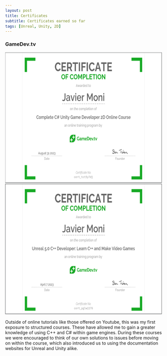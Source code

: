 ```yaml
---
layout: post
title: Certificates
subtitle: Certificates earned so far
tags: [Unreal, Unity, 2D]
---
```

### GameDev.tv
<img src="/assets/img/unitycoursecert.png" width="640" height="420"/><img src="/assets/img/unrealcoursecert.png" width="640" height="420"/>

Outside of online tutorials like those offered on Youtube, this was my first exposure to structured courses. These have allowed me to gain a greater knowledge of using C++ and C# within game engines.
During these courses we were encouraged to think of our own solutions to issues before moving on within the course, which also introduced us to using the documentation websites for Unreal and Unity alike.
